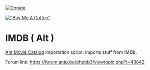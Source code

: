 [![Donate](https://img.shields.io/badge/Donate-PayPal-green.svg)](https://www.paypal.com/donate?hosted_button_id=JF5BEQE3YQGH2)   

[!["Buy Me A Coffee"](https://www.buymeacoffee.com/assets/img/custom_images/orange_img.png)](https://buymeacoffee.com/purfview)

# IMDB ( Alt )
[Ant Movie Catalog](https://www.antp.be/software/moviecatalog) importation script. Imports stuff from IMDb. 

Forum link: https://forum.antp.be/phpbb3/viewtopic.php?t=43842
